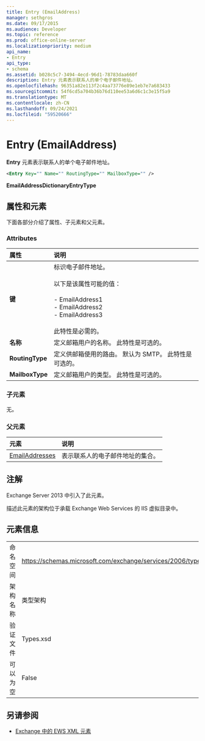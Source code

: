```yaml
---
title: Entry (EmailAddress)
manager: sethgros
ms.date: 09/17/2015
ms.audience: Developer
ms.topic: reference
ms.prod: office-online-server
ms.localizationpriority: medium
api_name:
- Entry
api_type:
- schema
ms.assetid: b028c5c7-3494-4ecd-96d1-78783daa660f
description: Entry 元素表示联系人的单个电子邮件地址。
ms.openlocfilehash: 96351a82e113f2c4aa73776e89e1eb7e7a683433
ms.sourcegitcommit: 54f6cd5a704b36b76d110ee53a6d6c1c3e15f5a9
ms.translationtype: MT
ms.contentlocale: zh-CN
ms.lasthandoff: 09/24/2021
ms.locfileid: "59520666"
---
```

# <a name="entry-emailaddress"></a>Entry (EmailAddress)

**Entry** 元素表示联系人的单个电子邮件地址。 
  
```XML
<Entry Key="" Name="" RoutingType="" MailboxType="" />
```

**EmailAddressDictionaryEntryType**

## <a name="attributes-and-elements"></a>属性和元素

下面各部分介绍了属性、子元素和父元素。
  
### <a name="attributes"></a>Attributes

|**属性**|**说明**|
|:-----|:-----|
|**键** <br/> | 标识电子邮件地址。<br/><br/>以下是该属性可能的值：<br/><br/>- EmailAddress1  <br/>- EmailAddress2  <br/>- EmailAddress3 <br/><br/>  此特性是必需的。  <br/> |
|**名称** <br/> |定义邮箱用户的名称。 此特性是可选的。  <br/> |
|**RoutingType** <br/> |定义供邮箱使用的路由。 默认为 SMTP。 此特性是可选的。  <br/> |
|**MailboxType** <br/> |定义邮箱用户的类型。 此特性是可选的。  <br/> |
   
### <a name="child-elements"></a>子元素

无。
  
### <a name="parent-elements"></a>父元素

|**元素**|**说明**|
|:-----|:-----|
|[EmailAddresses](emailaddresses.md) <br/> |表示联系人的电子邮件地址的集合。  <br/> |
   
## <a name="remarks"></a>注解

Exchange Server 2013 中引入了此元素。
  
描述此元素的架构位于承载 Exchange Web Services 的 IIS 虚拟目录中。
  
## <a name="element-information"></a>元素信息

|||
|:-----|:-----|
|命名空间  <br/> |https://schemas.microsoft.com/exchange/services/2006/types  <br/> |
|架构名称  <br/> |类型架构  <br/> |
|验证文件  <br/> |Types.xsd  <br/> |
|可以为空  <br/> |False  <br/> |
   
## <a name="see-also"></a>另请参阅

- [Exchange 中的 EWS XML 元素](ews-xml-elements-in-exchange.md)

